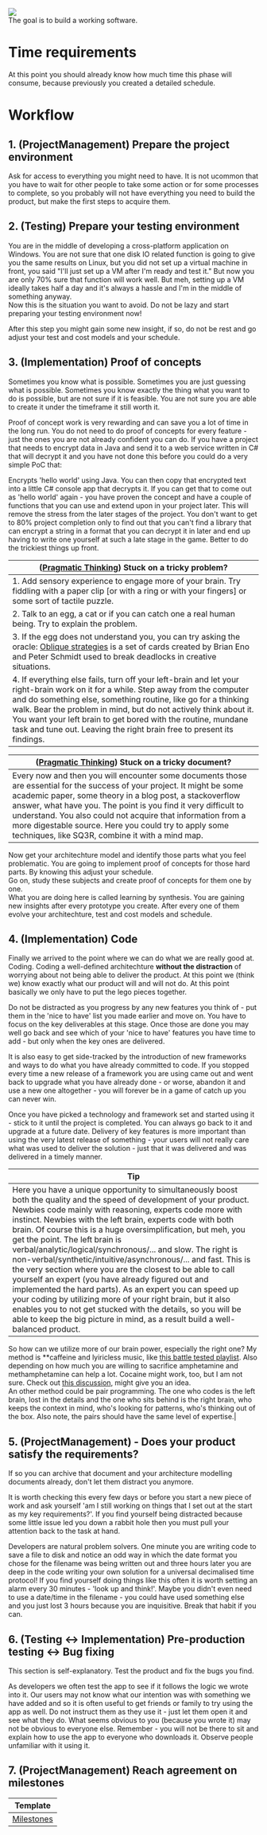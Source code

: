 ![](https://github.com/nopara73/ForeverAloneProgramming/blob/master/Resources/Construction2.jpg)  
The goal is to build a working software.

# Time requirements  
At this point you should already know how much time this phase will consume, because previously you created a detailed schedule.  

# Workflow

## 1. (ProjectManagement) Prepare the project environment  

Ask for access to everything you might need to have. It is not ucommon that you have to wait for other people to take some action or for some processes to complete, so you probably will not have everything you need to build the product, but make the first steps to acquire them.  

## 2. (Testing) Prepare your testing environment

You are in the middle of developing a cross-platform application on Windows. You are not sure that one disk IO related function is going to give you the same results on Linux, but you did not set up a virtual machine in front, you said "I'll just set up a VM after I'm ready and test it." But now you are only 70% sure that function will work well. But meh, setting up a VM ideally takes half a day and it's always a hassle and I'm in the middle of something anyway.  
Now this is the situation you want to avoid. Do not be lazy and start preparing your testing environment now!  

After this step you might gain some new insight, if so, do not be rest and go adjust your test and cost models and your schedule.

## 3. (Implementation) Proof of concepts

Sometimes you know what is possible. Sometimes you are just guessing what is possible. Sometimes you know exactly the thing what you want to do is possible, but are not sure if it is feasible. You are not sure you are able to create it under the timeframe it still worth it.

Proof of concept work is very rewarding and can save you a lot of time in the long run. You do not need to do proof of concepts for every feature - just the ones you are not already confident you can do. If you have a project that needs to encrypt data in Java and send it to a web service written in C# that will decrypt it and you have not done this before you could do a very simple PoC that:

Encrypts 'hello world' using Java. You can then copy that encrypted text into a little C# console app that decrypts it. If you can get that to come out as 'hello world' again - you have proven the concept and have a couple of functions that you can use and extend upon in your project later. This will remove the stress from the later stages of the project. You don't want to get to 80% project completion only to find out that you can't find a library that can encrypt a string in a format that you can decrypt it in later and end up having to write one yourself at such a late stage in the game. Better to do the trickiest things up front.

|([Pragmatic Thinking](https://pragprog.com/book/ahptl/pragmatic-thinking-and-learning)) Stuck on a tricky problem?|
|---|
|1. Add sensory experience to engage more of your brain. Try fiddling with a paper clip [or with a ring or with your fingers] or some sort of tactile puzzle.|
|2. Talk to an egg, a cat or if you can catch one a real human being. Try to explain the problem.|
|3. If the egg does not understand you, you can try asking the oracle: [Oblique strategies](http://www.oblicard.com/) is a set of cards created by Brian Eno and Peter Schmidt used to break deadlocks in creative situations. |
|4. If everything else fails, turn off your left-brain and let your right-brain work on it for a while. Step away from the computer and do something else, something routine, like go for a thinking walk. Bear the problem in mind, but do not actively think about it. You want your left brain to get bored with the routine, mundane task and tune out. Leaving the right brain free to present its findings.|  

|([Pragmatic Thinking](https://pragprog.com/book/ahptl/pragmatic-thinking-and-learning)) Stuck on a tricky document?|
|---|
|Every now and then you will encounter some documents those are essential for the success of your project. It might be some academic paper, some theory in a blog post, a stackoverflow answer, what have you. The point is you find it very difficult to understand. You also could not acquire that information from a more digestable source. Here you could try to apply some techniques, like SQ3R, combine it with a mind map.|

Now get your architechture model and identify those parts what you feel problematic. You are going to implement proof of concepts for those hard parts. By knowing this adjust your schedule.  
Go on, study these subjects and create proof of concepts for them one by one.  
What you are doing here is called learning by synthesis. You are gaining new insights after every prototype you create. 
After every one of them evolve your architechture, test and cost models and schedule.

## 4. (Implementation) Code

Finally we arrived to the point where we can do what we are really good at. Coding. Coding a well-defined architechture **without the distraction** of worrying about not being able to deliver the product. At this point we (think we) know exactly what our product will and will not do. At this point basically we only have to put the lego pieces together.

Do not be distracted as you progress by any new features you think of - put them in the 'nice to have' list you made earlier and move on. You have to focus on the key deliverables at this stage. Once those are done you may well go back and see which of your 'nice to have' features you have time to add - but only when the key ones are delivered. 

It is also easy to get side-tracked by the introduction of new frameworks and ways to do what you have already committed to code. If you stopped every time a new release of a framework you are using came out and went back to upgrade what you have already done - or worse, abandon it and use a new one altogether - you will forever be in a game of catch up you can never win. 

Once you have picked a technology and framework set and started using it - stick to it until the project is completed. You can always go back to it and upgrade at a future date. Delivery of key features is more important than using the very latest release of something - your users will not really care what was used to deliver the solution - just that it was delivered and was delivered in a timely manner.

|Tip|
|---|
|Here you have a unique opportunity to simultaneously boost both the quality and the speed of development of your product. Newbies code mainly with reasoning, experts code more with instinct. Newbies with the left brain, experts code with both brain. Of course this is a huge oversimplification, but meh, you get the point. The left brain is verbal/analytic/logical/synchronous/... and slow. The right is non-verbal/synthetic/intuitive/asynchronous/... and fast. This is the very section where you are the closest to be able to call yourself an expert (you have already figured out and implemented the hard parts). As an expert you can speed up your coding by utilizing more of your right brain, but it also enables you to not get stucked with the details, so you will be able to keep the big picture in mind, as a result build a well-balanced product.  
So how can we utilize more of our brain power, especially the right one? My method is **caffeine and lyiricless music, like [this battle tested playlist](https://www.youtube.com/watch?v=0r6C3z3TEKw&list=RD0r6C3z3TEKw#t=9). Also depending on how much you are willing to sacrifice amphetamine and methamphetamine can help a lot. Cocaine might work, too, but I am not sure. Check out [this discussion](https://www.quora.com/Would-coding-under-the-effects-of-cocaine-make-you-more-productive-Has-anybody-tried-it), might give you an idea.  
An other method could be pair programming. The one who codes is the left brain, lost in the details and the one who sits behind is the right brain, who keeps the context in mind, who's looking for patterns, who's thinking out of the box. Also note, the pairs should have the same level of expertise.|

## 5. (ProjectManagement) - Does your product satisfy the requirements?  

If so you can archive that document and your architecture modelling documents already, don't let them distract you anymore.

It is worth checking this every few days or before you start a new piece of work and ask yourself 'am I still working on things that I set out at the start as my key requirements?'. If you find yourself being distracted because some little issue led you down a rabbit hole then you must pull your attention back to the task at hand.

Developers are natural problem solvers. One minute you are writing code to save a file to disk and notice an odd way in which the date format you chose for the filename was being written out and three hours later you are deep in the code writing your own solution for a universal decimalised time protocol! If you find yourself doing things like this often it is worth setting an alarm every 30 minutes - 'look up and think!'. Maybe you didn't even need to use a date/time in the filename - you could have used something else and you just lost 3 hours because you are inquisitive. Break that habit if you can.

## 6. (Testing <-> Implementation) Pre-production testing <-> Bug fixing

This section is self-explanatory. Test the product and fix the bugs you find.

As developers we often test the app to see if it follows the logic we wrote into it. Our users may not know what our intention was with something we have added and so it is often useful to get friends or family to try using the app as well. Do not instruct them as they use it - just let them open it and see what they do. What seems obvious to you (because you wrote it) may not be obvious to everyone else. Remember - you will not be there to sit and explain how to use the app to everyone who downloads it. Observe people unfamiliar with it using it. 

## 7. (ProjectManagement) Reach agreement on milestones

|Template|
|---|
|[Milestones](https://docs.google.com/spreadsheets/d/1Du0ZyJNEk_0sKSfAKMe3H6vMxC6S8520Nag32If0BRY/edit?usp=sharing)|
